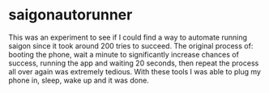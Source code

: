 # saigonautorunner

This was an experiment to see if I could find a way to automate running saigon since it took around 200 tries to succeed. The original process of: booting the phone, wait a minute to significantly increase chances of success, running the app and waiting 20 seconds, then repeat the process all over again was extremely tedious. With these tools I was able to plug my phone in, sleep, wake up and it was done.
